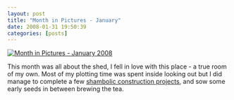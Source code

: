 ```yaml
---
layout: post
title: "Month in Pictures - January"
date: 2008-01-31 19:50:39
categories: [posts]
---
```


[![Month in Pictures - January 2008](http://farm4.static.flickr.com/3152/2301911109_432cc20a44.jpg)](http://www.flickr.com/photos/warriorwomen/2301911109/)

This month was all about the shed, I fell in love with this place - a true room of my own. Most of my plotting time was spent inside looking out but I did manage to complete a few [shambolic construction projects](http://www.earthwoman.co.uk/archives/30), and sow some early seeds in between brewing the tea.
